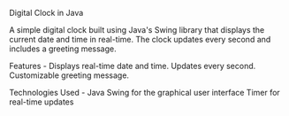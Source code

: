 Digital Clock in Java

A simple digital clock built using Java's Swing library that displays the current date and time in real-time. The clock updates every second and includes a greeting message.

Features - 
Displays real-time date and time.
Updates every second.
Customizable greeting message.

Technologies Used - 
Java
Swing for the graphical user interface
Timer for real-time updates
